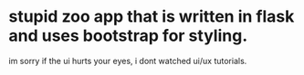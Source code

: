 # stupid zoo app that is written in flask and uses bootstrap for styling.

im sorry if the ui hurts your eyes, i dont watched ui/ux tutorials.
